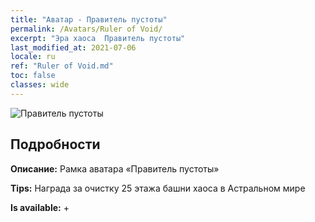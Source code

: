 ```yaml
---
title: "Аватар - Правитель пустоты"
permalink: /Avatars/Ruler of Void/
excerpt: "Эра хаоса  Правитель пустоты"
last_modified_at: 2021-07-06
locale: ru
ref: "Ruler of Void.md"
toc: false
classes: wide
---
```

 ![Правитель пустоты](/images/a/avatarFrame_42.png)

## Подробности

 **Описание:** Рамка аватара «Правитель пустоты» 

 **Tips:** Награда за очистку 25 этажа башни хаоса в Астральном мире 

 **Is available:**  + 

